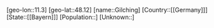 ﻿---
location: [48.12,11.3]
type: City
tags:
- geo/City


SpocWebEntityId: 30455
isDeleted: false
confidential: public

---
[geo-lon::11.3]
[geo-lat::48.12]
[name::Gilching]
[Country::[[Germany]]]
[State::[[Bayern]]]
[Population::]
[Unknown::]

